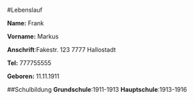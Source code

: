 #Lebenslauf

**Name:** Frank

**Vorname:** Markus

**Anschrift**:Fakestr. 123 7777 Hallostadt

**Tel:** 777755555

**Geboren:** 11.11.1911


##Schulbildung
**Grundschule**:1911-1913
**Hauptschule**:1913-1916
